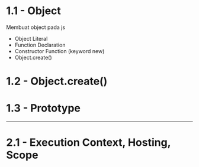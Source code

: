 # 1.1 - Object

Membuat object pada js
- Object Literal
- Function Declaration
- Constructor Function (keyword new)
- Object.create()

# 1.2 - Object.create()

# 1.3 - Prototype

___

# 2.1 - Execution Context, Hosting, Scope